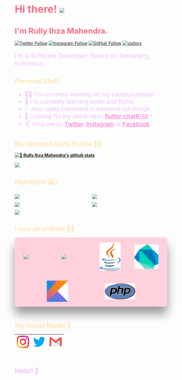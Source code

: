 <div style="color: #fc6c85;">
  <h2 style="font-size: 2.1rem;"><strong>
    Hi there! <img src="https://github.com/TheDudeThatCode/TheDudeThatCode/blob/master/Assets/Hi.gif" width="29px">
  </strong></h2>
  <h1  style="font-size: 1.6rem;"><strong>I'm Rully Ihza Mahendra.</strong></h1>
</div>

[![Twitter Follow](https://img.shields.io/twitter/follow/rullyihza_?label=Follow&style=social)](https://twitter.com/rullyihza_)
[![Instagram Follow](https://img.shields.io/twitter/url?color=Follow&label=Follow&logo=instagram&style=social&url=https%3A%2F%2Finstagram.com%2Frllyhz)](https://instagram.com/rllyhz)
[![GitHub Follow](https://img.shields.io/github/followers/rllyhz?label=Follow&style=social)](https://github.com/rllyhz)
[![visitors](https://visitor-badge.laobi.icu/badge?page_id=rllyhz)](https://github.com/rllyhz)

<p style="color: #efc0fe; font-size: 1.26rem; margin-bottom: 2.1rem;">I'm a Software Developer. Based on Semarang, Indonesia.</p>

<h2><strong style="color: #ffe5b4;">Personal Stuff:</strong></h2>
<ul style="color: #efc0fe; font-size: 1.2rem;">
  <li>👨‍💻 I’m currently working on my campus project.</li>
  <li>🌱 I'm currently learning kotlin and flutter.</li>
  <li>✨ Also really interested in backend-ish things.</li>
  <li>🤔 Looking for my latest repo, <a style='color: #ff66cc;' href='https://github.com/rllyhz/flutter-chatR-UI'>flutter-chatR-UI</a> ?</li>
  <li>📫 Find me on <a style='color: #ff66cc;' href="https://twitter.com/rullyihza_">Twitter</a>, <a style='color: #ff66cc;' href="https://instagram.com/rllyhz">Instagram</a> or <a style='color: #ff66cc;' href="https://www.facebook.com/rully.ihza/">Facebook</a>.</li>
</ul>


<h2 style='color: #ffe5b4; margin-top: 2.1rem; margin-bottom: 1rem;'><b>
  My Updated Stats Profile 🤖🔥
<b></h2>

[![🦉 Rully Ihza Mahendra's github stats](https://github-readme-stats.vercel.app/api?username=rllyhz&show_icons=true&hide_border=true&hide=issues&theme=radical)](https://github.com/rllyhz)

<a href="https://github.com/rllyhz">
  <img align="center" src="https://github-readme-stats.vercel.app/api/top-langs/?username=rllyhz&theme=dark&hide_langs_below=0.4" />
</a>

<h2 style="color: #ffe5b4;margin-top: 2.1rem;"><strong>
  Highlights 💻⚡
</strong></h2>

<div style="display: grid; grid-template-columns: 1fr 1fr; grid-gap: 8px; margin-top: 1rem;">
  <a href="https://github.com/rllyhz/CAP0104-Capstone-Project">
  <img align="center" src="https://github-readme-stats.vercel.app/api/pin/?username=rllyhz&repo=CAP0104-Capstone-Project&theme=dark" />
  </a>
  <a href="https://github.com/rllyhz/flutter-chatR-UI">
  <img align="center" src="https://github-readme-stats.vercel.app/api/pin/?username=rllyhz&repo=flutter-chatR-UI&theme=dark" />
  </a>
  <a href="https://github.com/rllyhz/klasifikasi-status-gizi-menggunakan-algoritma-knn">
  <img align="center" src="https://github-readme-stats.vercel.app/api/pin/?username=rllyhz&repo=klasifikasi-status-gizi-menggunakan-algoritma-knn&theme=dark" />
  </a>
  <a href="https://github.com/rllyhz/SunglassesShow-android-expert-Dicoding">
  <img align="center" src="https://github-readme-stats.vercel.app/api/pin/?username=rllyhz&repo=SunglassesShow-android-expert-Dicoding&theme=dark" />
  </a>
  <a href="https://github.com/rllyhz/SunglassesShow-android-jetpack-pro-Dicoding">
  <img align="center" src="https://github-readme-stats.vercel.app/api/pin/?username=rllyhz&repo=SunglassesShow-android-jetpack-pro-Dicoding&theme=dark" />
  </a>
</div>

<!-- <img align="right" alt="GIF" height="130px" src="https://i.giphy.com/media/LMt9638dO8dftAjtco/200.webp" /> -->
<h2 style='color: #ffe5b4; margin-top: 2.1rem; margin-bottom: 1rem;'><b>I love all of them 💙🦉<b></h2>

<div style="background-color: #ffd1dc; width: 100%;display: flex; justify-content: space-evenly; align-items: center; flex-wrap: wrap; border-radius: 8px; box-shadow: 0 24px 32px rgba(0,0,0,.4);">
  <img width="80px" style="padding: 16px;" src="https://media3.giphy.com/media/ln7z2eWriiQAllfVcn/200w.webp">
  <img width="80px" style="padding: 16px;" src="https://i.giphy.com/media/LMt9638dO8dftAjtco/200.webp">
  <img width="70px" style="padding: 16px;" src="images/java.svg">
  <img width="80px" style="padding: 16px;" src="images/dart.svg">
  <img width="70px" style="padding: 16px;" src="images/kotlin.svg">
  <img width="100px" style="padding: 16px;" src="images/php.svg">
</div>

<h2 style="color: #ffe5b4; margin-top: 3.1rem; margin-bottom:1rem;"><strong>
  My Social Media 🦉
</strong></h2>

| [<img src="images/Instagram.svg" width="40px" />](https://instagram.com/rllyhz) | [<img src="images/Twitter.svg" width="40px" />](https://twitter.com/rullyihza_) | [<img src="images/Gmail.svg" width="40px" />](mailto:rullyihza00@gmail.com) |
|  --  | --   |  --  |


<h2 style="color: #efc0fe; margin-top: 3.6rem;">
  Hola!! 🤗
</h2>

<!-- https://cdn.svgporn.com/logos/html-5.svg
https://cdn.svgporn.com/logos/css-3.svg
https://cdn.svgporn.com/logos/javascript.svg
https://cdn.svgporn.com/logos/vue.svg
https://cdn.svgporn.com/logos/webpack.svg
https://cdn.svgporn.com/logos/eslint.svg
https://cdn.svgporn.com/logos/git-icon.svg
https://cdn.svgporn.com/logos/visual-studio-code.svg
https://cdn.svgporn.com/logos/less.svg
https://cdn.svgporn.com/logos/sass.svg
https://cdn.svgporn.com/logos/tailwindcss-icon.svg
https://cdn.svgporn.com/logos/tailwindcss-icon.svg
https://cdn.svgporn.com/logos/netlify.svg -->
